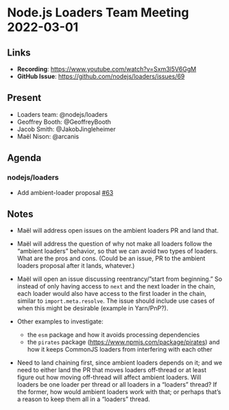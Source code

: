 # Node.js  Loaders Team Meeting 2022-03-01

## Links

* **Recording**: https://www.youtube.com/watch?v=Sxm3l5V6GgM
* **GitHub Issue**: https://github.com/nodejs/loaders/issues/69

## Present

* Loaders team: @nodejs/loaders
* Geoffrey Booth: @GeoffreyBooth
* Jacob Smith: @JakobJingleheimer
* Maël Nison: @arcanis

## Agenda

### nodejs/loaders

* Add ambient-loader proposal [#63](https://github.com/nodejs/loaders/pull/63)

## Notes

* Maël will address open issues on the ambient loaders PR and land that.

* Maël will address the question of why not make all loaders follow the “ambient loaders” behavior, so that we can avoid two types of loaders. What are the pros and cons. (Could be an issue, PR to the ambient loaders proposal after it lands, whatever.)

* Maël will open an issue discussing reentrancy/”start from beginning.” So instead of only having access to `next` and the next loader in the chain, each loader would also have access to the first loader in the chain, similar to `import.meta.resolve`. The issue should include use cases of when this might be desirable (example in Yarn/PnP?).

* Other examples to investigate:
  * the `esm` package and how it avoids processing dependencies
  * the `pirates` package (https://www.npmjs.com/package/pirates) and how it keeps CommonJS loaders from interfering with each other

* Need to land chaining first, since ambient loaders depends on it; and we need to either land the PR that moves loaders off-thread or at least figure out how moving off-thread will affect ambient loaders. Will loaders be one loader per thread or all loaders in a “loaders” thread? If the former, how would ambient loaders work with that; or perhaps that’s a reason to keep them all in a “loaders” thread.
